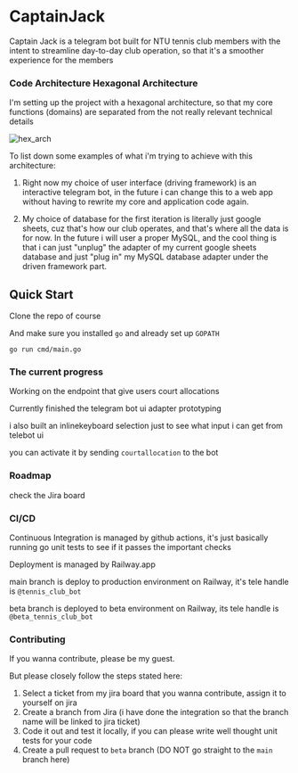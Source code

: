 # CaptainJack
Captain Jack is a telegram bot built for NTU tennis club members with the
intent to streamline day-to-day club operation, so that it's a smoother experience for the members

### Code Architecture Hexagonal Architecture
I'm setting up the project with a hexagonal architecture, so that my core functions (domains)
are separated from the not really relevant technical details

![hex_arch](https://user-images.githubusercontent.com/75655215/188204457-90452ce0-921a-46eb-a82d-d7cd844fbeb8.png)


To list down some examples of what i'm trying to achieve with this architecture:

1. Right now my choice of user interface (driving framework) is an interactive telegram bot, in the future 
i can change this to a web app without having to 
rewrite my core and application code again.

2. My choice of database for the first iteration is literally just google sheets, cuz that's how our club operates,
and that's where all the data is for now. 
In the future i will user a proper MySQL, 
and the cool thing is that i can just "unplug" the adapter of my current google sheets database 
and just "plug in" my MySQL database adapter under the driven framework part.

## Quick Start

Clone the repo of course

And make sure you installed `go` and already set up `GOPATH`

```
go run cmd/main.go
```

### The current progress

Working on the endpoint that give users court allocations

Currently finished the telegram bot ui adapter prototyping


i also built an inlinekeyboard selection just to see what input i can get from telebot ui

you can activate it by sending `courtallocation` to the bot
### Roadmap
check the Jira board

### CI/CD
Continuous Integration is managed by github actions, it's just basically running go unit tests to see if it passes the important checks

Deployment is managed by Railway.app

main branch is deploy to production environment on Railway, it's tele handle is `@tennis_club_bot`

beta branch is deployed to beta environment on Railway, its tele handle is `@beta_tennis_club_bot`

### Contributing
If you wanna contribute, please be my guest.

But please closely follow the steps stated here:

1. Select a ticket from my jira board that you wanna contribute, assign it to yourself on jira
2. Create a branch from Jira (i have done the integration so that the branch name will be linked to jira ticket)
3. Code it out and test it locally, if you can please write well thought unit tests for your code
4. Create a pull request to `beta` branch (DO NOT go straight to the `main` branch here)
